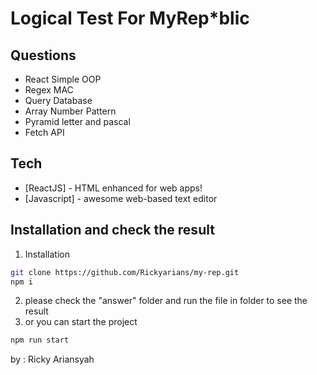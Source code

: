 # Logical Test For MyRep*blic

## Questions

- React Simple OOP
- Regex MAC
- Query Database
- Array Number Pattern
- Pyramid letter and pascal
- Fetch API

## Tech

- [ReactJS] - HTML enhanced for web apps!
- [Javascript] - awesome web-based text editor


## Installation and check the result

1. Installation
```sh
git clone https://github.com/Rickyarians/my-rep.git
npm i
```

2. please check the "answer" folder and run the file in folder to see the result
3. or you can start the project 

```sh
npm run start
```


by : Ricky Ariansyah
